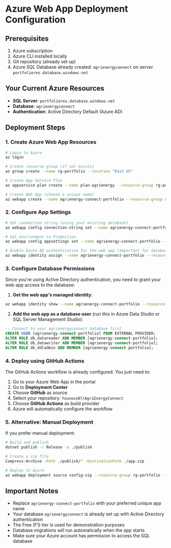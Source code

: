 # Azure Web App Deployment Configuration

## Prerequisites
1. Azure subscription
2. Azure CLI installed locally
3. Git repository (already set up)
4. Azure SQL Database already created: `agrienergyconnect` on server `portfoliores.database.windows.net`

## Your Current Azure Resources
- **SQL Server**: `portfoliores.database.windows.net`
- **Database**: `agrienergyconnect`
- **Authentication**: Active Directory Default (Azure AD)

## Deployment Steps

### 1. Create Azure Web App Resources
```bash
# Login to Azure
az login

# Create resource group (if not exists)
az group create --name rg-portfolio --location "East US"

# Create App Service Plan
az appservice plan create --name plan-agrienergy --resource-group rg-portfolio --sku F1 --is-linux

# Create Web App (choose a unique name)
az webapp create --name agrienergy-connect-portfolio --resource-group rg-portfolio --plan plan-agrienergy --runtime "DOTNETCORE:8.0"
```

### 2. Configure App Settings
```bash
# Set connection string (using your existing database)
az webapp config connection-string set --name agrienergy-connect-portfolio --resource-group rg-portfolio --connection-string-type SQLAzure --settings DefaultConnection="Server=tcp:portfoliores.database.windows.net,1433;Initial Catalog=agrienergyconnect;Encrypt=True;TrustServerCertificate=False;Connection Timeout=30;Authentication=\"Active Directory Default\";"

# Set environment to Production
az webapp config appsettings set --name agrienergy-connect-portfolio --resource-group rg-portfolio --settings ASPNETCORE_ENVIRONMENT=Production

# Enable Azure AD authentication for the web app (important for database access)
az webapp identity assign --name agrienergy-connect-portfolio --resource-group rg-portfolio
```

### 3. Configure Database Permissions
Since you're using Active Directory authentication, you need to grant your web app access to the database:

1. **Get the web app's managed identity**:
```bash
az webapp identity show --name agrienergy-connect-portfolio --resource-group rg-portfolio --query principalId -o tsv
```

2. **Add the web app as a database user** (run this in Azure Data Studio or SQL Server Management Studio):
```sql
-- Connect to your agrienergyconnect database first
CREATE USER [agrienergy-connect-portfolio] FROM EXTERNAL PROVIDER;
ALTER ROLE db_datareader ADD MEMBER [agrienergy-connect-portfolio];
ALTER ROLE db_datawriter ADD MEMBER [agrienergy-connect-portfolio];
ALTER ROLE db_ddladmin ADD MEMBER [agrienergy-connect-portfolio];
```

### 4. Deploy using GitHub Actions
The GitHub Actions workflow is already configured. You just need to:

1. Go to your Azure Web App in the portal
2. Go to **Deployment Center**
3. Choose **GitHub** as source
4. Select your repository: `Younous87/AgriEnergyConnect`
5. Choose **GitHub Actions** as build provider
6. Azure will automatically configure the workflow

### 5. Alternative: Manual Deployment
If you prefer manual deployment:
```bash
# Build and publish
dotnet publish -c Release -o ./publish

# Create a zip file
Compress-Archive -Path ./publish/* -DestinationPath ./app.zip

# Deploy to Azure
az webapp deployment source config-zip --resource-group rg-portfolio --name agrienergy-connect-portfolio --src ./app.zip
```

## Important Notes
- Replace `agrienergy-connect-portfolio` with your preferred unique app name
- Your database `agrienergyconnect` is already set up with Active Directory authentication
- The Free (F1) tier is used for demonstration purposes
- Database migrations will run automatically when the app starts
- Make sure your Azure account has permission to access the SQL database
